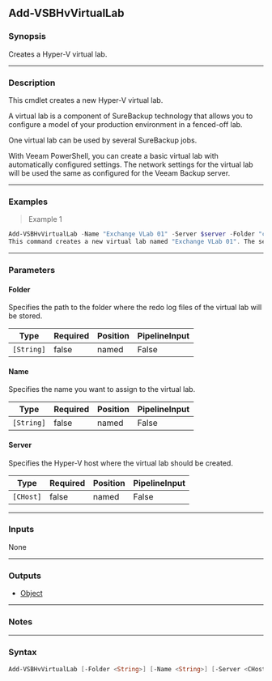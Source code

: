 Add-VSBHvVirtualLab
-------------------

### Synopsis
Creates a Hyper-V virtual lab.

---

### Description

This cmdlet creates a new Hyper-V virtual lab.

A virtual lab is a component of SureBackup technology that allows you to configure a model of your production environment in a fenced-off lab.

One virtual lab can be used by several SureBackup jobs.

With Veeam PowerShell, you can create a basic virtual lab with automatically configured settings. The network settings for the virtual lab will be used the same as configured for the Veeam Backup server.

---

### Examples
> Example 1

```PowerShell
Add-VSBHvVirtualLab -Name "Exchange VLab 01" -Server $server -Folder "c:\VirtualLabs"
This command creates a new virtual lab named "Exchange VLab 01". The server where the virtual lab will be located is obtained with Get-VBRServer and assigned to the $server variable beforehand. The folder path to store the redo files is c:\VirtualLabs.
```

---

### Parameters
#### **Folder**
Specifies the path to the folder where the redo log files of the virtual lab will be stored.

|Type      |Required|Position|PipelineInput|
|----------|--------|--------|-------------|
|`[String]`|false   |named   |False        |

#### **Name**
Specifies the name you want to assign to the virtual lab.

|Type      |Required|Position|PipelineInput|
|----------|--------|--------|-------------|
|`[String]`|false   |named   |False        |

#### **Server**
Specifies the Hyper-V host where the virtual lab should be created.

|Type     |Required|Position|PipelineInput|
|---------|--------|--------|-------------|
|`[CHost]`|false   |named   |False        |

---

### Inputs
None

---

### Outputs
* [Object](https://learn.microsoft.com/en-us/dotnet/api/System.Object)

---

### Notes

---

### Syntax
```PowerShell
Add-VSBHvVirtualLab [-Folder <String>] [-Name <String>] [-Server <CHost>] [<CommonParameters>]
```

